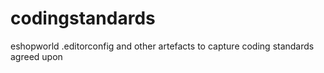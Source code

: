 # codingstandards
eshopworld .editorconfig and other artefacts to capture coding standards agreed upon
